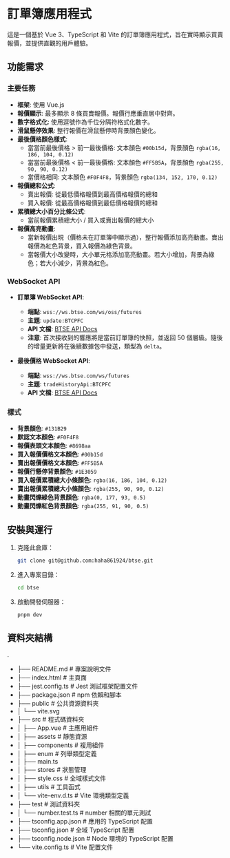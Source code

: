 # 訂單簿應用程式

這是一個基於 Vue 3、TypeScript 和 Vite 的訂單簿應用程式，旨在實時顯示買賣報價，並提供直觀的用戶體驗。

## 功能需求

### 主要任務

- **框架**: 使用 Vue.js
- **報價顯示**: 最多顯示 8 條買賣報價。報價行應垂直居中對齊。
- **數字格式化**: 使用逗號作為千位分隔符格式化數字。
- **滑鼠懸停效果**: 整行報價在滑鼠懸停時背景顏色變化。
- **最後價格顏色樣式**:
  - 當當前最後價格 > 前一最後價格: 文本顏色 `#00b15d`，背景顏色 `rgba(16, 186, 104, 0.12)`
  - 當當前最後價格 < 前一最後價格: 文本顏色 `#FF5B5A`，背景顏色 `rgba(255, 90, 90, 0.12)`
  - 當價格相同: 文本顏色 `#F0F4F8`，背景顏色 `rgba(134, 152, 170, 0.12)`
- **報價總和公式**:
  - 賣出報價: 從最低價格報價到最高價格報價的總和
  - 買入報價: 從最高價格報價到最低價格報價的總和
- **累積總大小百分比條公式**:
  - 當前報價累積總大小 / 買入或賣出報價的總大小
- **報價高亮動畫**:
  - 當新報價出現（價格未在訂單簿中顯示過），整行報價添加高亮動畫。賣出報價為紅色背景，買入報價為綠色背景。
  - 當報價大小改變時，大小單元格添加高亮動畫。若大小增加，背景為綠色；若大小減少，背景為紅色。

### WebSocket API

- **訂單簿 WebSocket API**:
  - **端點**: `wss://ws.btse.com/ws/oss/futures`
  - **主題**: `update:BTCPFC`
  - **API 文檔**: [BTSE API Docs](https://btsecom.github.io/docs/futures/en/#orderbook-incremental-updates)
  - **注意**: 首次接收到的響應將是當前訂單簿的快照，並返回 50 個層級。隨後的增量更新將在後續數據包中發送，類型為 `delta`。

- **最後價格 WebSocket API**:
  - **端點**: `wss://ws.btse.com/ws/futures`
  - **主題**: `tradeHistoryApi:BTCPFC`
  - **API 文檔**: [BTSE API Docs](https://btsecom.github.io/docs/futures/en/#public-trade-fills)

### 樣式

- **背景顏色**: `#131B29`
- **默認文本顏色**: `#F0F4F8`
- **報價表頭文本顏色**: `#8698aa`
- **買入報價價格文本顏色**: `#00b15d`
- **賣出報價價格文本顏色**: `#FF5B5A`
- **報價行懸停背景顏色**: `#1E3059`
- **買入報價累積總大小條顏色**: `rgba(16, 186, 104, 0.12)`
- **賣出報價累積總大小條顏色**: `rgba(255, 90, 90, 0.12)`
- **動畫閃爍綠色背景顏色**: `rgba(0, 177, 93, 0.5)`
- **動畫閃爍紅色背景顏色**: `rgba(255, 91, 90, 0.5)`

## 安裝與運行

1. 克隆此倉庫：
   ```bash
   git clone git@github.com:haha861924/btse.git
   ```
2. 進入專案目錄：
   ```bash
   cd btse
   ```
3. 啟動開發伺服器：
   ```bash
   pnpm dev
   ```

## 資料夾結構
.
* ├── README.md          # 專案說明文件
* ├── index.html         # 主頁面
* ├── jest.config.ts     # Jest 測試框架配置文件
* ├── package.json       # npm 依賴和腳本
* ├── public             # 公共資源資料夾
* │   └── vite.svg
* ├── src                # 程式碼資料夾
* │   ├── App.vue        # 主應用組件
* │   ├── assets         # 靜態資源
* │   ├── components     # 複用組件
* │   ├── enum           # 列舉類型定義
* │   ├── main.ts
* │   ├── stores         # 狀態管理
* │   ├── style.css      # 全域樣式文件
* │   ├── utils          # 工具函式
* │   └── vite-env.d.ts  # Vite 環境類型定義
* ├── test               # 測試資料夾
* │   └── number.test.ts # number 相關的單元測試
* ├── tsconfig.app.json  # 應用的 TypeScript 配置
* ├── tsconfig.json      # 全域 TypeScript 配置
* ├── tsconfig.node.json  # Node 環境的 TypeScript 配置
* └── vite.config.ts     # Vite 配置文件

